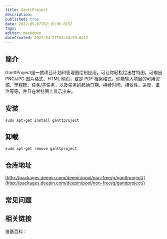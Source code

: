 ```yaml
---
title: GanttProject
description: 
published: true
date: 2022-05-07T02:15:05.815Z
tags: 
editor: markdown
dateCreated: 2022-04-21T03:34:59.041Z
---
```


## 简介

GanttProject是一款项目计划和管理图绘制应用。可让你轻松绘出甘特图，可输出 PNG/JPG 图片格式、HTML 网页，或是 PDF 档案格式。你能输入项目的可用资源、里程碑、任务/子任务，以及任务的起始日期、持续时间、相依性、进度、备注等等，并且在甘特图上显示出来。

## 安装

`sudo apt-get install ganttproject`

## 卸载

`sudo apt-get remove ganttproject`

## 仓库地址

[http://packages.deepin.com/deepin/pool/non-free/g/ganttproject/](http://packages.deepin.com/deepin/pool/non-free/g/ganttproject/)


## 常见问题


## 相关链接

维基百科：